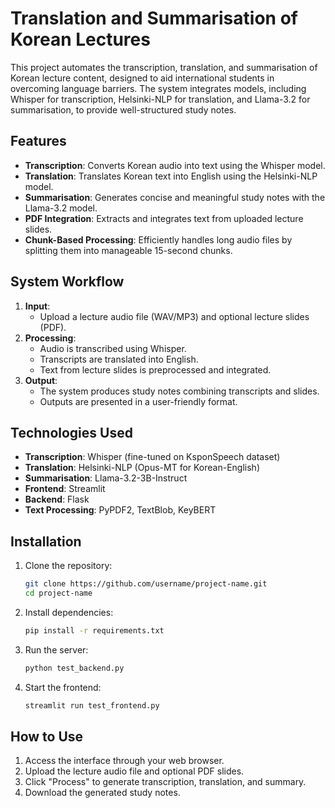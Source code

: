# Translation and Summarisation of Korean Lectures

This project automates the transcription, translation, and summarisation of Korean lecture content, designed to aid international students in overcoming language barriers. The system integrates models, including Whisper for transcription, Helsinki-NLP for translation, and Llama-3.2 for summarisation, to provide well-structured study notes.

## Features

- **Transcription**: Converts Korean audio into text using the Whisper model.
- **Translation**: Translates Korean text into English using the Helsinki-NLP model.
- **Summarisation**: Generates concise and meaningful study notes with the Llama-3.2 model.
- **PDF Integration**: Extracts and integrates text from uploaded lecture slides.
- **Chunk-Based Processing**: Efficiently handles long audio files by splitting them into manageable 15-second chunks.

## System Workflow

1. **Input**:
   - Upload a lecture audio file (WAV/MP3) and optional lecture slides (PDF).
2. **Processing**:
   - Audio is transcribed using Whisper.
   - Transcripts are translated into English.
   - Text from lecture slides is preprocessed and integrated.
3. **Output**:
   - The system produces study notes combining transcripts and slides.
   - Outputs are presented in a user-friendly format.

## Technologies Used

- **Transcription**: Whisper (fine-tuned on KsponSpeech dataset)
- **Translation**: Helsinki-NLP (Opus-MT for Korean-English)
- **Summarisation**: Llama-3.2-3B-Instruct
- **Frontend**: Streamlit
- **Backend**: Flask
- **Text Processing**: PyPDF2, TextBlob, KeyBERT

## Installation

1. Clone the repository:
   ```bash
   git clone https://github.com/username/project-name.git
   cd project-name
   ```

2. Install dependencies:
   ```bash
   pip install -r requirements.txt
   ```

3. Run the server:
   ```bash
   python test_backend.py
   ```

4. Start the frontend:
   ```bash
   streamlit run test_frontend.py
   ```

## How to Use

1. Access the interface through your web browser.
2. Upload the lecture audio file and optional PDF slides.
3. Click "Process" to generate transcription, translation, and summary.
4. Download the generated study notes.
